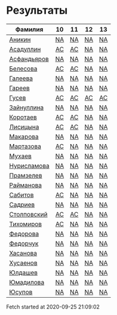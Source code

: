 # Результаты
Фамилия | 10| 11| 12| 13
---|:---:|:---:|:---:|:---:
[Аникин](Аникин/README.md)  | [NA](Аникин/10.md) | [NA](Аникин/11.md) | [NA](Аникин/12.md) | [NA](Аникин/13.md)
[Асадуллин](Асадуллин/README.md)  | [AC](Асадуллин/10.md) | [AC](Асадуллин/11.md) | [NA](Асадуллин/12.md) | [NA](Асадуллин/13.md)
[Асфандьяров](Асфандьяров/README.md)  | [NA](Асфандьяров/10.md) | [NA](Асфандьяров/11.md) | [NA](Асфандьяров/12.md) | [NA](Асфандьяров/13.md)
[Белесова](Белесова/README.md)  | [AC](Белесова/10.md) | [AC](Белесова/11.md) | [NA](Белесова/12.md) | [NA](Белесова/13.md)
[Галеева](Галеева/README.md)  | [NA](Галеева/10.md) | [NA](Галеева/11.md) | [NA](Галеева/12.md) | [NA](Галеева/13.md)
[Гареев](Гареев/README.md)  | [NA](Гареев/10.md) | [NA](Гареев/11.md) | [NA](Гареев/12.md) | [NA](Гареев/13.md)
[Гусев](Гусев/README.md)  | [AC](Гусев/10.md) | [AC](Гусев/11.md) | [AC](Гусев/12.md) | [AC](Гусев/13.md)
[Зайнуллина](Зайнуллина/README.md)  | [NA](Зайнуллина/10.md) | [NA](Зайнуллина/11.md) | [NA](Зайнуллина/12.md) | [NA](Зайнуллина/13.md)
[Коротаев](Коротаев/README.md)  | [AC](Коротаев/10.md) | [AC](Коротаев/11.md) | [NA](Коротаев/12.md) | [NA](Коротаев/13.md)
[Лисицына](Лисицына/README.md)  | [AC](Лисицына/10.md) | [AC](Лисицына/11.md) | [NA](Лисицына/12.md) | [NA](Лисицына/13.md)
[Макарова](Макарова/README.md)  | [NA](Макарова/10.md) | [NA](Макарова/11.md) | [NA](Макарова/12.md) | [NA](Макарова/13.md)
[Мартазова](Мартазова/README.md)  | [AC](Мартазова/10.md) | [NA](Мартазова/11.md) | [NA](Мартазова/12.md) | [NA](Мартазова/13.md)
[Мухаев](Мухаев/README.md)  | [NA](Мухаев/10.md) | [NA](Мухаев/11.md) | [NA](Мухаев/12.md) | [NA](Мухаев/13.md)
[Нурисламова](Нурисламова/README.md)  | [NA](Нурисламова/10.md) | [NA](Нурисламова/11.md) | [NA](Нурисламова/12.md) | [NA](Нурисламова/13.md)
[Прамзелев](Прамзелев/README.md)  | [NA](Прамзелев/10.md) | [NA](Прамзелев/11.md) | [NA](Прамзелев/12.md) | [NA](Прамзелев/13.md)
[Райманова](Райманова/README.md)  | [NA](Райманова/10.md) | [NA](Райманова/11.md) | [NA](Райманова/12.md) | [NA](Райманова/13.md)
[Сабитов](Сабитов/README.md)  | [AC](Сабитов/10.md) | [NA](Сабитов/11.md) | [NA](Сабитов/12.md) | [NA](Сабитов/13.md)
[Садриев](Садриев/README.md)  | [NA](Садриев/10.md) | [NA](Садриев/11.md) | [NA](Садриев/12.md) | [NA](Садриев/13.md)
[Столповский](Столповский/README.md)  | [AC](Столповский/10.md) | [AC](Столповский/11.md) | [NA](Столповский/12.md) | [NA](Столповский/13.md)
[Тихомиров](Тихомиров/README.md)  | [AC](Тихомиров/10.md) | [NA](Тихомиров/11.md) | [NA](Тихомиров/12.md) | [NA](Тихомиров/13.md)
[Федорова](Федорова/README.md)  | [NA](Федорова/10.md) | [NA](Федорова/11.md) | [NA](Федорова/12.md) | [NA](Федорова/13.md)
[Федорчук](Федорчук/README.md)  | [NA](Федорчук/10.md) | [NA](Федорчук/11.md) | [NA](Федорчук/12.md) | [NA](Федорчук/13.md)
[Хасанова](Хасанова/README.md)  | [NA](Хасанова/10.md) | [NA](Хасанова/11.md) | [NA](Хасанова/12.md) | [NA](Хасанова/13.md)
[Хусаенов](Хусаенов/README.md)  | [NA](Хусаенов/10.md) | [NA](Хусаенов/11.md) | [NA](Хусаенов/12.md) | [NA](Хусаенов/13.md)
[Юлдашев](Юлдашев/README.md)  | [NA](Юлдашев/10.md) | [NA](Юлдашев/11.md) | [NA](Юлдашев/12.md) | [NA](Юлдашев/13.md)
[Юмадилова](Юмадилова/README.md)  | [NA](Юмадилова/10.md) | [NA](Юмадилова/11.md) | [NA](Юмадилова/12.md) | [NA](Юмадилова/13.md)
[Юсупов](Юсупов/README.md)  | [NA](Юсупов/10.md) | [NA](Юсупов/11.md) | [NA](Юсупов/12.md) | [NA](Юсупов/13.md)

Fetch started at 2020-09-25 21:09:02

